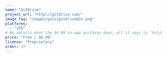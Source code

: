 ```yaml
---
name: "GitDrive"
project_url: "http://gitdrive.com/"
image_tag: "images/guis/gitdrive@2x.png"
platforms:
  - "iOS"
# No details what the $6.99 in-app purchase does, all it says is 'Unlimited Version'
price: "Free / $6.99"
license: "Proprietary"
order: 37
---
```


